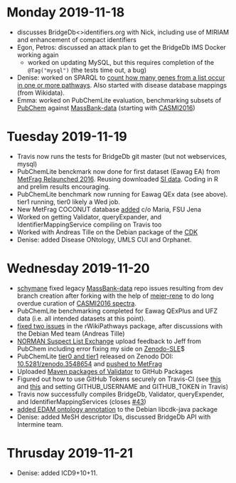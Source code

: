 # Monday 2019-11-18

* discusses BridgeDb<>identifiers.org with Nick, including use of MIRIAM and enhancement of compact identifiers
* Egon, Petros: discussed an attack plan to get the BridgeDb IMS Docker working again
   * worked on updating MySQL, but this requires completion of the `@Tag("mysql")` (the tests time out, a bug)
* Denise: worked on SPARQL to [count how many genes from a list occur in one or more pathways](https://www.wikipathways.org/index.php/Help:WikiPathways_Sparql_queries#Count_how_many_genes_from_a_list_occur_in_one_or_more_pathways). Also started with disease database mappings (from Wikidata).
* Emma: worked on PubChemLite evaluation, benchmarking subsets of [PubChem](https://pubchem.ncbi.nlm.nih.gov/) against [MassBank-data](https://github.com/MassBank/MassBank-data/) (starting with [CASMI2016](http://casmi-contest.org/2016/solutions-cat2+3.shtml))

# Tuesday 2019-11-19

* Travis now runs the tests for BridgeDb git master (but not webservices, mysql)
* PubChemLite benckmark now done for first dataset (Eawag EA) from [MetFrag Relaunched 2016](https://jcheminf.biomedcentral.com/articles/10.1186/s13321-016-0115-9). Reusing downloaded [SI data](https://msbi.ipb-halle.de/~cruttkie/CHIN-D-15-00088/). Coding in R and prelim results encouraging. 
* PubChemLite benchmark now running for Eawag QEx data (see above). tier1 running, tier0 likely a Wed job. 
* New MetFrag COCONUT database [added](https://github.com/sneumann/container-metfrag/pull/3) c/o Maria, FSU Jena
* Worked on getting Validator, queryExpander, and IdentifierMappingService compiling on Travis too
* Worked with Andreas Tille on the Debian package of the [CDK](https://cdk.github.io/)
* Denise: added Disease ONtology, UMLS CUI and Orphanet.

# Wednesday 2019-11-20

* [schymane](https://github.com/schymane/) fixed legacy [MassBank-data](https://github.com/schymane/MassBank-data) repo issues resulting from dev branch creation after forking with the help of [meier-rene](https://github.com/meier-rene) to do long overdue curation of [CASMI2016 spectra](https://github.com/MassBank/MassBank-data/pull/101).
* PubChemLite benchmarking completed for Eawag QExPlus and UFZ data (i.e. all intended datasets at this point).
* [fixed two issues](https://github.com/egonw/rWikiPathways/pull/11) in the rWikiPathways package, after discussions with the Debian Med team (Andreas Tille)
* [NORMAN Suspect List Exchange](https://www.norman-network.com/nds/SLE/) upload feedback to Jeff from PubChem including error fixing my side on [Zenodo-SLE](https://zenodo.org/communities/norman-sle)$
* PubChemLite [tier0 and tier1](https://doi.org/10.5281/zenodo.3548654) released on Zenodo DOI: [10.5281/zenodo.3548654](https://doi.org/10.5281/zenodo.3548654) and [pushed to MetFrag](https://github.com/sneumann/container-metfrag/pull/5)
* Uploaded [Maven packages of Validator](https://github.com/bridgedb/Validator/packages) to GitHub Packages
* Figured out how to use GitHub Tokens securely on Travis-CI (see [this](https://github.com/bridgedb/IdentityMappingService/commit/57529c1ab961d0c3868bf2e661286597f03348b5) and [this](https://github.com/bridgedb/IdentityMappingService/commit/135386dee382d90a2354ae4391267c7deca281f2) and setting GITHUB_USERNAME and GITHUB_TOKEN in Travis)
* Travis now successfully compiles BridgeDb, Validator, queryExpender, and IdentifierMappingServices (closes [#43](https://github.com/elixir-europe/BioHackathon-projects-2019/issues/43))
* [added EDAM ontology annotation](https://salsa.debian.org/java-team/cdk/merge_requests/3) to the Debian libcdk-java package
* Denise: added MeSH descriptor IDs, discussed BridgeDb API with Intermine team.

# Thrusday 2019-11-21
* Denise: added ICD9+10+11.
